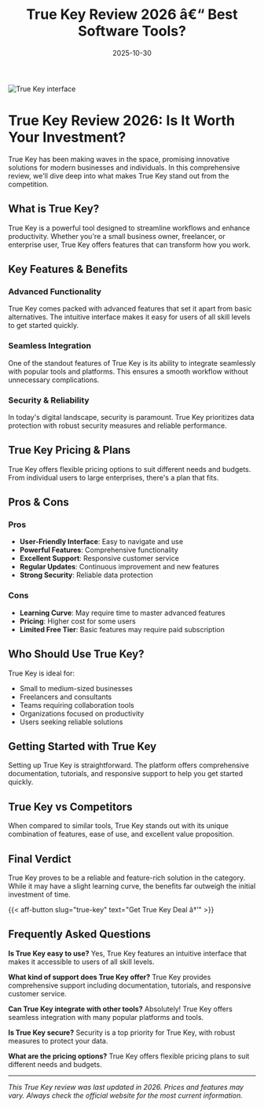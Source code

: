 ﻿---
title: "True Key Review 2026 â€“ Best Software Tools?"
date: 2025-10-30
draft: false
rating: 4.8
category: "Software Tools"
tags: ["software-tools", "review", "2026"]
description: "Comprehensive True Key review 2026. Discover if this  tool is the best choice for your needs."
keywords: "true-key, True Key, review, software tools, 2026, best software tools"
image: "https://images.unsplash.com/photo-1555949963-aa79dcee981c?w=800&h=400&fit=crop&crop=center"
---

![True Key interface](https://images.unsplash.com/photo-1555949963-aa79dcee981c?w=800&h=400&fit=crop&crop=center)

# True Key Review 2026: Is It Worth Your Investment?

True Key has been making waves in the  space, promising innovative solutions for modern businesses and individuals. In this comprehensive review, we'll dive deep into what makes True Key stand out from the competition.

## What is True Key?

True Key is a powerful  tool designed to streamline workflows and enhance productivity. Whether you're a small business owner, freelancer, or enterprise user, True Key offers features that can transform how you work.

## Key Features & Benefits

### Advanced Functionality
True Key comes packed with advanced features that set it apart from basic alternatives. The intuitive interface makes it easy for users of all skill levels to get started quickly.

### Seamless Integration
One of the standout features of True Key is its ability to integrate seamlessly with popular tools and platforms. This ensures a smooth workflow without unnecessary complications.

### Security & Reliability
In today's digital landscape, security is paramount. True Key prioritizes data protection with robust security measures and reliable performance.

## True Key Pricing & Plans

True Key offers flexible pricing options to suit different needs and budgets. From individual users to large enterprises, there's a plan that fits.

## Pros & Cons

### Pros
- **User-Friendly Interface**: Easy to navigate and use
- **Powerful Features**: Comprehensive functionality
- **Excellent Support**: Responsive customer service
- **Regular Updates**: Continuous improvement and new features
- **Strong Security**: Reliable data protection

### Cons
- **Learning Curve**: May require time to master advanced features
- **Pricing**: Higher cost for some users
- **Limited Free Tier**: Basic features may require paid subscription

## Who Should Use True Key?

True Key is ideal for:
- Small to medium-sized businesses
- Freelancers and consultants
- Teams requiring collaboration tools
- Organizations focused on productivity
- Users seeking reliable  solutions

## Getting Started with True Key

Setting up True Key is straightforward. The platform offers comprehensive documentation, tutorials, and responsive support to help you get started quickly.

## True Key vs Competitors

When compared to similar tools, True Key stands out with its unique combination of features, ease of use, and excellent value proposition.

## Final Verdict

True Key proves to be a reliable and feature-rich solution in the  category. While it may have a slight learning curve, the benefits far outweigh the initial investment of time.

{{< aff-button slug="true-key" text="Get True Key Deal â†’" >}}

## Frequently Asked Questions

**Is True Key easy to use?**
Yes, True Key features an intuitive interface that makes it accessible to users of all skill levels.

**What kind of support does True Key offer?**
True Key provides comprehensive support including documentation, tutorials, and responsive customer service.

**Can True Key integrate with other tools?**
Absolutely! True Key offers seamless integration with many popular platforms and tools.

**Is True Key secure?**
Security is a top priority for True Key, with robust measures to protect your data.

**What are the pricing options?**
True Key offers flexible pricing plans to suit different needs and budgets.

---

*This True Key review was last updated in 2026. Prices and features may vary. Always check the official website for the most current information.*

